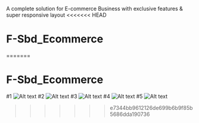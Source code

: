 A complete solution for E-commerce Business with exclusive features & super responsive layout
<<<<<<< HEAD
# F-Sbd_Ecommerce
=======
# F-Sbd_Ecommerce
#1
![Alt text](https://raw.githubusercontent.com/sanad-bhowmik/F-Sbd_Ecommerce/main/public/assets/img/demo/1.png?token=GHSAT0AAAAAACLMHIGGTJ6MXP5HRQ7SSMX6ZNOEFEQ)
#2
![Alt text](https://raw.githubusercontent.com/sanad-bhowmik/F-Sbd_Ecommerce/main/public/assets/img/demo/2.png?token=GHSAT0AAAAAACLMHIGGU7S5J7WTWJAWX4RAZNOEHVQ)
#3
![Alt text](https://raw.githubusercontent.com/sanad-bhowmik/F-Sbd_Ecommerce/main/public/assets/img/demo/3.png?token=GHSAT0AAAAAACLMHIGHIZZ4MEC35RUONVPCZNOEHRQ)
#4
![Alt text](https://raw.githubusercontent.com/sanad-bhowmik/F-Sbd_Ecommerce/main/public/assets/img/demo/4.png?token=GHSAT0AAAAAACLMHIGHU7SXLBEMKM63K77KZNOEH4Q)
#5
![Alt text](https://raw.githubusercontent.com/sanad-bhowmik/F-Sbd_Ecommerce/main/public/assets/img/demo/5.png?token=GHSAT0AAAAAACLMHIGGAL4I2N6QKZHMOPL2ZNOEIAQ)
>>>>>>> e7344bb9612126de699b6b9f85b5686dda190736
